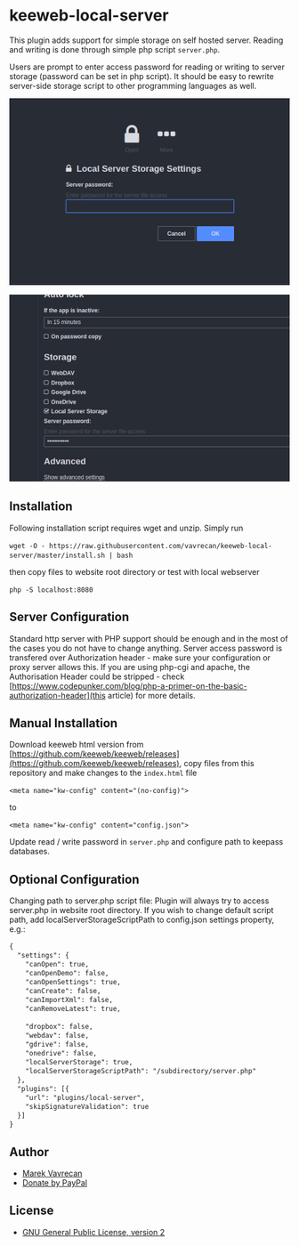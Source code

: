 # keeweb-local-server

This plugin adds support for simple storage on self hosted server.
Reading and writing is done through simple php script `server.php`. 

Users are prompt to enter access password for reading or writing to server storage (password can be set in php script). 
It should be easy to rewrite server-side storage script to other programming languages as well.

![Server file access prompt dialog](docs/prompt.png)

![Global settings to configure server file access](docs/settings.png)

## Installation
Following installation script requires wget and unzip. Simply run

`wget -O - https://raw.githubusercontent.com/vavrecan/keeweb-local-server/master/install.sh | bash`

then copy files to website root directory or test with local webserver 

`php -S localhost:8080`

## Server Configuration
Standard http server with PHP support should be enough and in the most of the cases you do not have to change anything. Server access password is transfered over Authorization header - make sure your configuration or proxy server allows this. If you are using php-cgi and apache, the Authorisation Header could be stripped - check [https://www.codepunker.com/blog/php-a-primer-on-the-basic-authorization-header](this article) for more details.

## Manual Installation
Download keeweb html version from [https://github.com/keeweb/keeweb/releases](https://github.com/keeweb/keeweb/releases), 
copy files from this repository and make changes to the `index.html` file

`<meta name="kw-config" content="(no-config)">`

to 

`<meta name="kw-config" content="config.json">`

Update read / write password in `server.php` and configure path to keepass databases.


## Optional Configuration

Changing path to server.php script file:
Plugin will always try to access server.php in website root directory. If you wish to change default script path, add localServerStorageScriptPath to config.json settings property, e.g.:

```
{
  "settings": {
    "canOpen": true,
    "canOpenDemo": false,
    "canOpenSettings": true,
    "canCreate": false,
    "canImportXml": false,
    "canRemoveLatest": true,

    "dropbox": false,
    "webdav": false,
    "gdrive": false,
    "onedrive": false,
    "localServerStorage": true,
    "localServerStorageScriptPath": "/subdirectory/server.php"
  },
  "plugins": [{
    "url": "plugins/local-server",
    "skipSignatureValidation": true
  }]
}
```

## Author
- [Marek Vavrecan](mailto:vavrecan@gmail.com)
- [Donate by PayPal](https://www.paypal.me/vavrecan)

## License
- [GNU General Public License, version 2](http://www.gnu.org/licenses/gpl-2.0.html)
